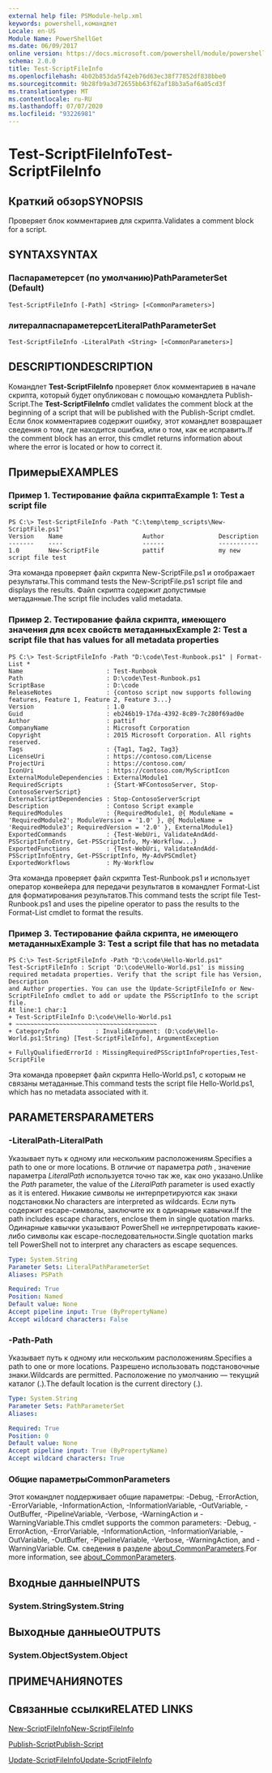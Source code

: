 ```yaml
---
external help file: PSModule-help.xml
keywords: powershell,командлет
Locale: en-US
Module Name: PowerShellGet
ms.date: 06/09/2017
online version: https://docs.microsoft.com/powershell/module/powershellget/test-scriptfileinfo?view=powershell-7.1&WT.mc_id=ps-gethelp
schema: 2.0.0
title: Test-ScriptFileInfo
ms.openlocfilehash: 4b02b853da5f42eb76d63ec38f77852df838bbe0
ms.sourcegitcommit: 9b28fb9a3d72655bb63f62af18b3a5af6a05cd3f
ms.translationtype: MT
ms.contentlocale: ru-RU
ms.lasthandoff: 07/07/2020
ms.locfileid: "93226981"
---
```

# <span data-ttu-id="88ab8-103">Test-ScriptFileInfo</span><span class="sxs-lookup"><span data-stu-id="88ab8-103">Test-ScriptFileInfo</span></span>

## <span data-ttu-id="88ab8-104">Краткий обзор</span><span class="sxs-lookup"><span data-stu-id="88ab8-104">SYNOPSIS</span></span>
<span data-ttu-id="88ab8-105">Проверяет блок комментариев для скрипта.</span><span class="sxs-lookup"><span data-stu-id="88ab8-105">Validates a comment block for a script.</span></span>

## <span data-ttu-id="88ab8-106">SYNTAX</span><span class="sxs-lookup"><span data-stu-id="88ab8-106">SYNTAX</span></span>

### <span data-ttu-id="88ab8-107">Паспараметерсет (по умолчанию)</span><span class="sxs-lookup"><span data-stu-id="88ab8-107">PathParameterSet (Default)</span></span>

```
Test-ScriptFileInfo [-Path] <String> [<CommonParameters>]
```

### <span data-ttu-id="88ab8-108">литералпаспараметерсет</span><span class="sxs-lookup"><span data-stu-id="88ab8-108">LiteralPathParameterSet</span></span>

```
Test-ScriptFileInfo -LiteralPath <String> [<CommonParameters>]
```

## <span data-ttu-id="88ab8-109">DESCRIPTION</span><span class="sxs-lookup"><span data-stu-id="88ab8-109">DESCRIPTION</span></span>

<span data-ttu-id="88ab8-110">Командлет **Test-ScriptFileInfo** проверяет блок комментариев в начале скрипта, который будет опубликован с помощью командлета Publish-Script.</span><span class="sxs-lookup"><span data-stu-id="88ab8-110">The **Test-ScriptFileInfo** cmdlet validates the comment block at the beginning of a script that will be published with the Publish-Script cmdlet.</span></span>
<span data-ttu-id="88ab8-111">Если блок комментариев содержит ошибку, этот командлет возвращает сведения о том, где находится ошибка, или о том, как ее исправить.</span><span class="sxs-lookup"><span data-stu-id="88ab8-111">If the comment block has an error, this cmdlet returns information about where the error is located or how to correct it.</span></span>

## <span data-ttu-id="88ab8-112">Примеры</span><span class="sxs-lookup"><span data-stu-id="88ab8-112">EXAMPLES</span></span>

### <span data-ttu-id="88ab8-113">Пример 1. Тестирование файла скрипта</span><span class="sxs-lookup"><span data-stu-id="88ab8-113">Example 1: Test a script file</span></span>

```
PS C:\> Test-ScriptFileInfo -Path "C:\temp\temp_scripts\New-ScriptFile.ps1"
Version    Name                      Author               Description
-------    ----                      ------               -----------
1.0        New-ScriptFile            pattif               my new script file test
```

<span data-ttu-id="88ab8-114">Эта команда проверяет файл скрипта New-ScriptFile.ps1 и отображает результаты.</span><span class="sxs-lookup"><span data-stu-id="88ab8-114">This command tests the New-ScriptFile.ps1 script file and displays the results.</span></span>
<span data-ttu-id="88ab8-115">Файл скрипта содержит допустимые метаданные.</span><span class="sxs-lookup"><span data-stu-id="88ab8-115">The script file includes valid metadata.</span></span>

### <span data-ttu-id="88ab8-116">Пример 2. Тестирование файла скрипта, имеющего значения для всех свойств метаданных</span><span class="sxs-lookup"><span data-stu-id="88ab8-116">Example 2: Test a script file that has values for all metadata properties</span></span>

```
PS C:\> Test-ScriptFileInfo -Path "D:\code\Test-Runbook.ps1" | Format-List *
Name                       : Test-Runbook
Path                       : D:\code\Test-Runbook.ps1
ScriptBase                 : D:\code
ReleaseNotes               : {contoso script now supports following features, Feature 1, Feature 2, Feature 3...}
Version                    : 1.0
Guid                       : eb246b19-17da-4392-8c89-7c280f69ad0e
Author                     : pattif
CompanyName                : Microsoft Corporation
Copyright                  : 2015 Microsoft Corporation. All rights reserved.
Tags                       : {Tag1, Tag2, Tag3}
LicenseUri                 : https://contoso.com/License
ProjectUri                 : https://contoso.com/
IconUri                    : https://contoso.com/MyScriptIcon
ExternalModuleDependencies : ExternalModule1
RequiredScripts            : {Start-WFContosoServer, Stop-ContosoServerScript}
ExternalScriptDependencies : Stop-ContosoServerScript
Description                : Contoso Script example
RequiredModules            : {RequiredModule1, @{ ModuleName = 'RequiredModule2'; ModuleVersion = '1.0' }, @{ ModuleName = 'RequiredModule3'; RequiredVersion = '2.0' }, ExternalModule1}
ExportedCommands           : {Test-WebUri, ValidateAndAdd-PSScriptInfoEntry, Get-PSScriptInfo, My-Workflow...}
ExportedFunctions          : {Test-WebUri, ValidateAndAdd-PSScriptInfoEntry, Get-PSScriptInfo, My-AdvPSCmdlet}
ExportedWorkflows          : My-Workflow
```

<span data-ttu-id="88ab8-117">Эта команда проверяет файл скрипта Test-Runbook.ps1 и использует оператор конвейера для передачи результатов в командлет Format-List для форматирования результатов.</span><span class="sxs-lookup"><span data-stu-id="88ab8-117">This command tests the script file Test-Runbook.ps1 and uses the pipeline operator to pass the results to the Format-List cmdlet to format the results.</span></span>

### <span data-ttu-id="88ab8-118">Пример 3. Тестирование файла скрипта, не имеющего метаданных</span><span class="sxs-lookup"><span data-stu-id="88ab8-118">Example 3: Test a script file that has no metadata</span></span>

```
PS C:\> Test-ScriptFileInfo -Path "D:\code\Hello-World.ps1"
Test-ScriptFileInfo : Script 'D:\code\Hello-World.ps1' is missing required metadata properties. Verify that the script file has Version, Description
and Author properties. You can use the Update-ScriptFileInfo or New-ScriptFileInfo cmdlet to add or update the PSScriptInfo to the script file.
At line:1 char:1
+ Test-ScriptFileInfo D:\code\Hello-World.ps1
+ ~~~~~~~~~~~~~~~~~~~~~~~~~~~~~~~~~~~~~~~
+ CategoryInfo          : InvalidArgument: (D:\code\Hello-World.ps1:String) [Test-ScriptFileInfo], ArgumentException

+ FullyQualifiedErrorId : MissingRequiredPSScriptInfoProperties,Test-ScriptFile
```

<span data-ttu-id="88ab8-119">Эта команда проверяет файл скрипта Hello-World.ps1, с которым не связаны метаданные.</span><span class="sxs-lookup"><span data-stu-id="88ab8-119">This command tests the script file Hello-World.ps1, which has no metadata associated with it.</span></span>

## <span data-ttu-id="88ab8-120">PARAMETERS</span><span class="sxs-lookup"><span data-stu-id="88ab8-120">PARAMETERS</span></span>

### <span data-ttu-id="88ab8-121">-LiteralPath</span><span class="sxs-lookup"><span data-stu-id="88ab8-121">-LiteralPath</span></span>

<span data-ttu-id="88ab8-122">Указывает путь к одному или нескольким расположениям.</span><span class="sxs-lookup"><span data-stu-id="88ab8-122">Specifies a path to one or more locations.</span></span>
<span data-ttu-id="88ab8-123">В отличие от параметра *path* , значение параметра *LiteralPath* используется точно так же, как оно указано.</span><span class="sxs-lookup"><span data-stu-id="88ab8-123">Unlike the *Path* parameter, the value of the *LiteralPath* parameter is used exactly as it is entered.</span></span>
<span data-ttu-id="88ab8-124">Никакие символы не интерпретируются как знаки подстановки.</span><span class="sxs-lookup"><span data-stu-id="88ab8-124">No characters are interpreted as wildcards.</span></span>
<span data-ttu-id="88ab8-125">Если путь содержит escape-символы, заключите их в одинарные кавычки.</span><span class="sxs-lookup"><span data-stu-id="88ab8-125">If the path includes escape characters, enclose them in single quotation marks.</span></span>
<span data-ttu-id="88ab8-126">Одинарные кавычки указывают PowerShell не интерпретировать какие-либо символы как escape-последовательности.</span><span class="sxs-lookup"><span data-stu-id="88ab8-126">Single quotation marks tell PowerShell not to interpret any characters as escape sequences.</span></span>

```yaml
Type: System.String
Parameter Sets: LiteralPathParameterSet
Aliases: PSPath

Required: True
Position: Named
Default value: None
Accept pipeline input: True (ByPropertyName)
Accept wildcard characters: False
```

### <span data-ttu-id="88ab8-127">-Path</span><span class="sxs-lookup"><span data-stu-id="88ab8-127">-Path</span></span>

<span data-ttu-id="88ab8-128">Указывает путь к одному или нескольким расположениям.</span><span class="sxs-lookup"><span data-stu-id="88ab8-128">Specifies a path to one or more locations.</span></span>
<span data-ttu-id="88ab8-129">Разрешено использовать подстановочные знаки.</span><span class="sxs-lookup"><span data-stu-id="88ab8-129">Wildcards are permitted.</span></span>
<span data-ttu-id="88ab8-130">Расположение по умолчанию — текущий каталог (.).</span><span class="sxs-lookup"><span data-stu-id="88ab8-130">The default location is the current directory (.).</span></span>

```yaml
Type: System.String
Parameter Sets: PathParameterSet
Aliases:

Required: True
Position: 0
Default value: None
Accept pipeline input: True (ByPropertyName)
Accept wildcard characters: True
```

### <span data-ttu-id="88ab8-131">Общие параметры</span><span class="sxs-lookup"><span data-stu-id="88ab8-131">CommonParameters</span></span>

<span data-ttu-id="88ab8-132">Этот командлет поддерживает общие параметры: -Debug, -ErrorAction, -ErrorVariable, -InformationAction, -InformationVariable, -OutVariable, -OutBuffer, -PipelineVariable, -Verbose, -WarningAction и -WarningVariable.</span><span class="sxs-lookup"><span data-stu-id="88ab8-132">This cmdlet supports the common parameters: -Debug, -ErrorAction, -ErrorVariable, -InformationAction, -InformationVariable, -OutVariable, -OutBuffer, -PipelineVariable, -Verbose, -WarningAction, and -WarningVariable.</span></span> <span data-ttu-id="88ab8-133">См. сведения в разделе [about_CommonParameters](https://go.microsoft.com/fwlink/?LinkID=113216).</span><span class="sxs-lookup"><span data-stu-id="88ab8-133">For more information, see [about_CommonParameters](https://go.microsoft.com/fwlink/?LinkID=113216).</span></span>

## <span data-ttu-id="88ab8-134">Входные данные</span><span class="sxs-lookup"><span data-stu-id="88ab8-134">INPUTS</span></span>

### <span data-ttu-id="88ab8-135">System.String</span><span class="sxs-lookup"><span data-stu-id="88ab8-135">System.String</span></span>

## <span data-ttu-id="88ab8-136">Выходные данные</span><span class="sxs-lookup"><span data-stu-id="88ab8-136">OUTPUTS</span></span>

### <span data-ttu-id="88ab8-137">System.Object</span><span class="sxs-lookup"><span data-stu-id="88ab8-137">System.Object</span></span>

## <span data-ttu-id="88ab8-138">ПРИМЕЧАНИЯ</span><span class="sxs-lookup"><span data-stu-id="88ab8-138">NOTES</span></span>

## <span data-ttu-id="88ab8-139">Связанные ссылки</span><span class="sxs-lookup"><span data-stu-id="88ab8-139">RELATED LINKS</span></span>

[<span data-ttu-id="88ab8-140">New-ScriptFileInfo</span><span class="sxs-lookup"><span data-stu-id="88ab8-140">New-ScriptFileInfo</span></span>](New-ScriptFileInfo.md)

[<span data-ttu-id="88ab8-141">Publish-Script</span><span class="sxs-lookup"><span data-stu-id="88ab8-141">Publish-Script</span></span>](Publish-Script.md)

[<span data-ttu-id="88ab8-142">Update-ScriptFileInfo</span><span class="sxs-lookup"><span data-stu-id="88ab8-142">Update-ScriptFileInfo</span></span>](Update-ScriptFileInfo.md)

